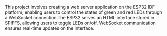 
This project involves creating a web server application on the ESP32 IDF platform, enabling users to control the states of green and red LEDs through a WebSocket connection.The ESP32 serves an HTML interface stored in SPIFFS, allowing users to toggle LEDs on/off. WebSocket communication ensures real-time updates on the interface.
